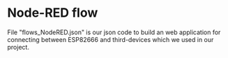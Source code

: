 # Node-RED flow
File "flows_NodeRED.json" is our json code to build an web application for connecting between ESP82666 and third-devices which we used in our project.
